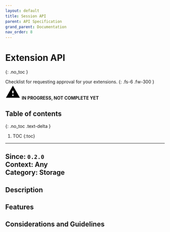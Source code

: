 ```yaml
---
layout: default
title: Session API
parent: API Specification
grand_parent: Documentation
nav_order: 8
---
```


# Extension API
{: .no_toc }

Checklist for requesting approval for your extensions.
{: .fs-6 .fw-300 }
![](/assets/images/warning-24px.svg) **️IN PROGRESS, NOT COMPLETE YET**

## Table of contents
{: .no_toc .text-delta }

1. TOC
{:toc}

---

**Since**: `0.2.0`  
**Context**: Any  
**Category**: Storage  
---
## Description

## Features

## Considerations and Guidelines